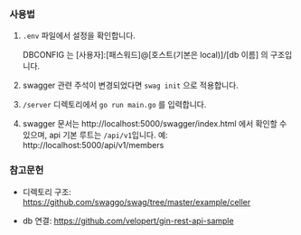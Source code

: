 ### 사용법

1. `.env` 파일에서 설정을 확인합니다.

    DBCONFIG 는 [사용자]:[패스워드]@[호스트(기본은 local)]/[db 이름] 의 구조입니다.

2. swagger 관련 주석이 변경되었다면 `swag init` 으로 적용합니다.

3. `/server` 디렉토리에서 `go run main.go` 를 입력합니다.

4. swagger 문서는 http://localhost:5000/swagger/index.html 에서 확인할 수 있으며, api 기본 루트는 `/api/v1`입니다. 예: http://localhost:5000/api/v1/members


### 참고문헌

* 디렉토리 구조: https://github.com/swaggo/swag/tree/master/example/celler

* db 연결: https://github.com/velopert/gin-rest-api-sample